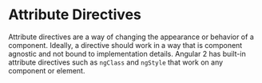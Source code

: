 # Attribute Directives

Attribute directives are a way of changing the appearance or behavior of a component. Ideally, a directive should work in a way that is component agnostic and not bound to implementation details. Angular 2 has built-in attribute directives such as `ngClass` and `ngStyle` that work on any component or element.
